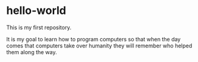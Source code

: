 # hello-world
This is my first repository.

It is my goal to learn how to program computers so that when the day comes that computers take over humanity they will remember who helped them along the way.
